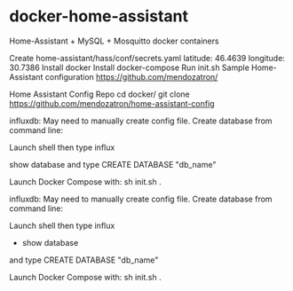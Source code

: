 # docker-home-assistant


Home-Assistant + MySQL + Mosquitto docker containers

Create home-assistant/hass/conf/secrets.yaml latitude: 46.4639 longitude: 30.7386
Install docker
Install docker-compose
Run init.sh
Sample Home-Assistant configuration https://github.com/mendozatron/

Home Assistant Config Repo cd docker/ git clone 
https://github.com/mendozatron/home-assistant-config

influxdb: May need to manually create config file. Create database from command line:

Launch shell then type influx

show database and type CREATE DATABASE "db_name"

Launch Docker Compose with: sh init.sh .

influxdb: May need to manually create config file.
Create database from command line:

Launch shell then type influx

- show database

and type CREATE DATABASE "db_name"

Launch Docker Compose with:
sh init.sh .
